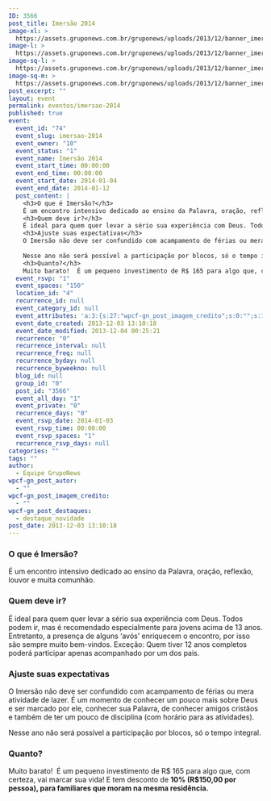 ```yaml
---
ID: 3566
post_title: Imersão 2014
image-xl: >
  https://assets.gruponews.com.br/gruponews/uploads/2013/12/banner_imersao2014.jpg
image-l: >
  https://assets.gruponews.com.br/gruponews/uploads/2013/12/banner_imersao2014.jpg
image-sq-l: >
  https://assets.gruponews.com.br/gruponews/uploads/2013/12/banner_imersao2014.jpg
image-sq-m: >
  https://assets.gruponews.com.br/gruponews/uploads/2013/12/banner_imersao2014-720x353.jpg
post_excerpt: ""
layout: event
permalink: eventos/imersao-2014
published: true
event:
  event_id: "74"
  event_slug: imersao-2014
  event_owner: "10"
  event_status: "1"
  event_name: Imersão 2014
  event_start_time: 00:00:00
  event_end_time: 00:00:00
  event_start_date: 2014-01-04
  event_end_date: 2014-01-12
  post_content: |
    <h3>O que é Imersão?</h3>
    É um encontro intensivo dedicado ao ensino da Palavra, oração, reflexão, louvor e muita comunhão.
    <h3>Quem deve ir?</h3>
    É ideal para quem quer levar a sério sua experiência com Deus. Todos podem ir, mas é recomendado especialmente para jovens acima de 13 anos. Entretanto, a presença de alguns ‘avós’ enriquecem o encontro, por isso são sempre muito bem-vindos. Exceção: Quem tiver 12 anos completos poderá participar apenas acompanhado por um dos pais.
    <h3>Ajuste suas expectativas</h3>
    O Imersão não deve ser confundido com acampamento de férias ou mera atividade de lazer. É um momento de conhecer um pouco mais sobre Deus e ser marcado por ele, conhecer sua Palavra, de conhecer amigos cristãos e também de ter um pouco de disciplina (com horário para as atividades).
    
    Nesse ano não será possível a participação por blocos, só o tempo integral.
    <h3>Quanto?</h3>
    Muito barato!  É um pequeno investimento de R$ 165 para algo que, com certeza, vai marcar sua vida! E tem desconto de <b>10% (R$150,00 por pessoa), para familiares que moram na mesma residência.</b>
  event_rsvp: "1"
  event_spaces: "150"
  location_id: "4"
  recurrence_id: null
  event_category_id: null
  event_attributes: 'a:3:{s:27:"wpcf-gn_post_imagem_credito";s:0:"";s:18:"wpcf-gn_post_autor";s:0:"";s:22:"wpcf-gn_post_destaques";s:17:"destaque_novidade";}'
  event_date_created: 2013-12-03 13:10:18
  event_date_modified: 2013-12-04 00:25:21
  recurrence: "0"
  recurrence_interval: null
  recurrence_freq: null
  recurrence_byday: null
  recurrence_byweekno: null
  blog_id: null
  group_id: "0"
  post_id: "3566"
  event_all_day: "1"
  event_private: "0"
  recurrence_days: "0"
  event_rsvp_date: 2014-01-03
  event_rsvp_time: 00:00:00
  event_rsvp_spaces: "1"
  recurrence_rsvp_days: null
categories: ""
tags: ""
author:
  - Equipe GrupoNews
wpcf-gn_post_autor:
  - ""
wpcf-gn_post_imagem_credito:
  - ""
wpcf-gn_post_destaques:
  - destaque_novidade
post_date: 2013-12-03 13:10:18
---
```

<h3>O que é Imersão?</h3>
É um encontro intensivo dedicado ao ensino da Palavra, oração, reflexão, louvor e muita comunhão.
<h3>Quem deve ir?</h3>
É ideal para quem quer levar a sério sua experiência com Deus. Todos podem ir, mas é recomendado especialmente para jovens acima de 13 anos. Entretanto, a presença de alguns ‘avós’ enriquecem o encontro, por isso são sempre muito bem-vindos. Exceção: Quem tiver 12 anos completos poderá participar apenas acompanhado por um dos pais.
<h3>Ajuste suas expectativas</h3>
O Imersão não deve ser confundido com acampamento de férias ou mera atividade de lazer. É um momento de conhecer um pouco mais sobre Deus e ser marcado por ele, conhecer sua Palavra, de conhecer amigos cristãos e também de ter um pouco de disciplina (com horário para as atividades).

Nesse ano não será possível a participação por blocos, só o tempo integral.
<h3>Quanto?</h3>
Muito barato!  É um pequeno investimento de R$ 165 para algo que, com certeza, vai marcar sua vida! E tem desconto de <b>10% (R$150,00 por pessoa), para familiares que moram na mesma residência.</b>